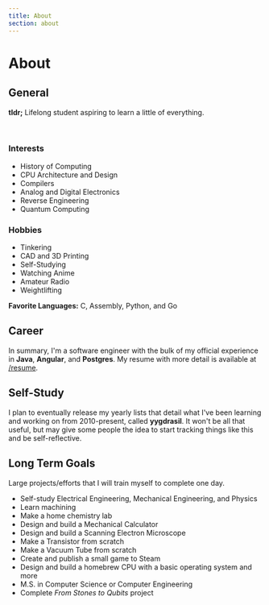 ```yaml
---
title: About
section: about
---
```


# About

## General

**tldr;** Lifelong student aspiring to learn a little of everything.

<br>

<div class="about-top-row">
  <div class="about-top-col">
    <h3>Interests</h3>
    <ul>
      <li>History of Computing</li>
      <li>CPU Architecture and Design</li>
      <li>Compilers</li>
      <li>Analog and Digital Electronics</li>
      <li>Reverse Engineering</li>
      <li>Quantum Computing</li>
    </ul>
  </div>
  <div class="about-top-col">
    <h3>Hobbies</h3>
    <ul>
      <li>Tinkering</li>
      <li>CAD and 3D Printing</li>
      <li>Self-Studying</li>
      <li>Watching Anime</li>
      <li>Amateur Radio</li>
      <li>Weightlifting</li>
    </ul>
  </div>
</div>


**Favorite Languages:** C, Assembly, Python, and Go

## Career

In summary, I'm a software engineer with the bulk of my official experience in **Java**, **Angular**, and **Postgres**.
My resume with more detail is available at 
<a href="https://raw.githubusercontent.com/barrettotte/Resume/master/barrettotte-resume.pdf" target="_blank" rel="noopener noreferrer">/resume</a>.

## Self-Study

I plan to eventually release my yearly lists that detail what 
I've been learning and working on from 2010-present, called **yygdrasil**. 
It won't be all that useful, but may give some people the idea to start 
tracking things like this and be self-reflective.

## Long Term Goals

Large projects/efforts that I will train myself to complete one day.

- Self-study Electrical Engineering, Mechanical Engineering, and Physics
- Learn machining
- Make a home chemistry lab
- Design and build a Mechanical Calculator
- Design and build a Scanning Electron Microscope
- Make a Transistor from scratch
- Make a Vacuum Tube from scratch
- Create and publish a small game to Steam
- Design and build a homebrew CPU with a basic operating system and more
- M.S. in Computer Science or Computer Engineering
- Complete *From Stones to Qubits* project